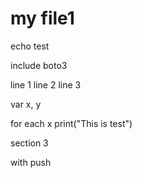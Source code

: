 # my file1

echo test

include boto3

line 1
line 2
line 3

var x, y

for each x
  print("This is test")


section 3

with push
